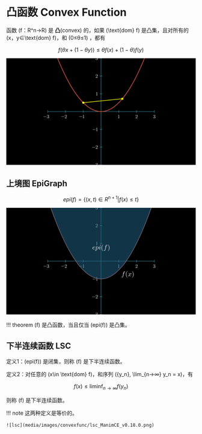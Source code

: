 # 凸函数 Convex Function

函数 \(f：R^n→R\) 是 **凸**(convex) 的，如果 \(\text{dom} f\) 是凸集，且对所有的 \(x，y∈\text{dom} f\)，和 \(0≤θ≤1\) ，都有

$$ f(\theta x+(1-\theta y)) ≤ \theta f(x)+(1-\theta)f(y) $$
<!-- 
<video src="./media/videos/convexfunc/720p30/ConvexFunc.mp4" width="100%"  type="video/mp4" controls="controls" frameborder="0" allowfullscreen="true" webkitallowfullscreen="true" mozallowfullscreen="true" oallowfullscreen="true" msallowfullscreen="true"></video> -->

![convexfunc](media/images/convexfunc/ConvexFunc_ManimCE_v0.18.0.png)


## 上境图 EpiGraph

$$ epi(f) = \{ (x, t) \in R^{n+1} | f(x) ≤ t \} $$

![epi](media/images/convexfunc/Epi_ManimCE_v0.18.0.png)

!!! theorem
    \(f\) 是凸函数，当且仅当 \(epi(f)\) 是凸集。


## 下半连续函数 LSC

定义1：\(epi(f)\) 是闭集，则称 \(f\) 是下半连续函数。

定义2：对任意的 \(x\in \text{dom} f\)，和序列 \(\{y_n\}, \lim_{n→∞} y_n = x\)，有

$$ f(x) ≤ \liminf_{n→∞} f(y_n) $$

则称 \(f\) 是下半连续函数。

!!! note
    这两种定义是等价的。

    ![lsc](media/images/convexfunc/lsc_ManimCE_v0.18.0.png)
    

